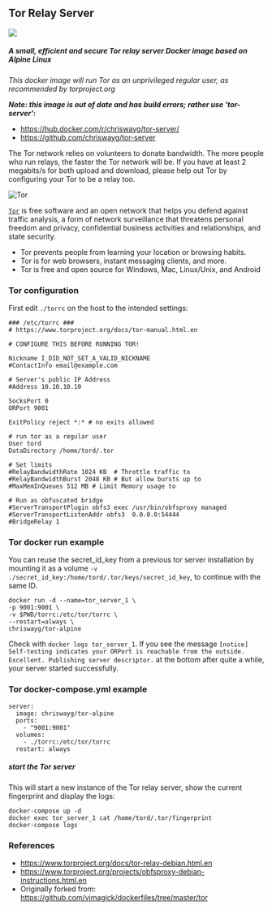 ## Tor Relay Server
[![](https://badge.imagelayers.io/chriswayg/tor-alpine:latest.svg)](https://imagelayers.io/?images=chriswayg/tor-alpine:latest)

##### A small, efficient and secure Tor relay server Docker image based on Alpine Linux
*This docker image will run Tor as an unprivileged regular user, as recommended by torproject.org*

***Note: this image is out of date and has build errors; rather use 'tor-server':***

- https://hub.docker.com/r/chriswayg/tor-server/
- https://github.com/chriswayg/tor-server

The Tor network relies on volunteers to donate bandwidth. The more people who run relays, the faster the Tor network will be. If you have at least 2 megabits/s for both upload and download, please help out Tor by configuring your Tor to be a relay too.

![Tor](https://www.torproject.org/images/tor-logo.jpg "Tor logo")

[`Tor`][1] is free software and an open network that helps you defend against
traffic analysis, a form of network surveillance that threatens personal
freedom and privacy, confidential business activities and relationships, and
state security.

- Tor prevents people from learning your location or browsing habits.
- Tor is for web browsers, instant messaging clients, and more.
- Tor is free and open source for Windows, Mac, Linux/Unix, and Android

### Tor configuration

First edit ```./torrc``` on the host to the intended settings:

```
### /etc/torrc ###
# https://www.torproject.org/docs/tor-manual.html.en

# CONFIGURE THIS BEFORE RUNNING TOR!

Nickname I_DID_NOT_SET_A_VALID_NICKNAME
#ContactInfo email@example.com

# Server's public IP Address
#Address 10.10.10.10

SocksPort 0
ORPort 9001

ExitPolicy reject *:* # no exits allowed

# run tor as a regular user
User tord
DataDirectory /home/tord/.tor

# Set limits
#RelayBandwidthRate 1024 KB  # Throttle traffic to
#RelayBandwidthBurst 2048 KB # But allow bursts up to
#MaxMemInQueues 512 MB # Limit Memory usage to

# Run as obfuscated bridge
#ServerTransportPlugin obfs3 exec /usr/bin/obfsproxy managed
#ServerTransportListenAddr obfs3  0.0.0.0:54444
#BridgeRelay 1
```

### Tor docker run example

You can reuse the secret_id_key from a previous tor server installation by mounting it as a volume ```-v ./secret_id_key:/home/tord/.tor/keys/secret_id_key```, to continue with the same ID. 

```
docker run -d --name=tor_server_1 \
-p 9001:9001 \
-v $PWD/torrc:/etc/tor/torrc \
--restart=always \
chriswayg/tor-alpine
```

Check with ```docker logs tor_server_1```. If you see the message ```[notice] Self-testing indicates your ORPort is reachable from the outside. Excellent. Publishing server descriptor.``` at the bottom after quite a while, your server started successfully.

### Tor docker-compose.yml example

```
server:
  image: chriswayg/tor-alpine
  ports:
    - "9001:9001"
  volumes:
    - ./torrc:/etc/tor/torrc
  restart: always
```

##### start the Tor server
This will start a new instance of the Tor relay server, show the current fingerprint and display the logs:
```
docker-compose up -d
docker exec tor_server_1 cat /home/tord/.tor/fingerprint
docker-compose logs
```

### References

- https://www.torproject.org/docs/tor-relay-debian.html.en
- https://www.torproject.org/projects/obfsproxy-debian-instructions.html.en
- Originally forked from: https://github.com/vimagick/dockerfiles/tree/master/tor

[1]: https://www.torproject.org/
